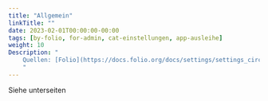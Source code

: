 ```yaml
---
title: "Allgemein"
linkTitle: ""
date: 2023-02-01T00:00:00-00:00
tags: [by-folio, for-admin, cat-einstellungen, app-ausleihe]
weight: 10
Description: "
    Quellen: [Folio](https://docs.folio.org/docs/settings/settings_circulation/settings_circulation/#settings--circulation--circulation-rules) <!-- & [GBV](https://info.gebev.de/display/FOLIOGBVEXTERN/Einstellungen+(Ausleihe):+Allgemein) -->
    "
---
```


Siehe unterseiten